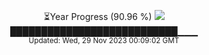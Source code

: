 <p align="center">
⏳Year Progress (90.96 %) <img src="https://file5s.ratemyserver.net/mobs/1062.gif"><br>
███████████████████████████▁▁▁ <br>
<sub>Updated: Wed, 29 Nov 2023 00:09:02 GMT</sub>
</p>

